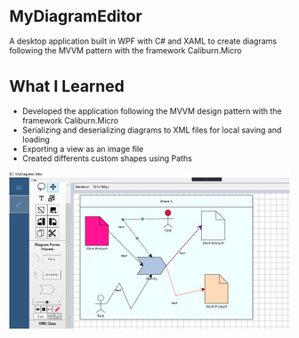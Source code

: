 # MyDiagramEditor

A desktop application built in WPF with C# and XAML to create diagrams following the MVVM pattern with the framework Caliburn.Micro

# What I Learned

* Developed the application following the MVVM design pattern with the framework Caliburn.Micro
* Serializing and deserializing diagrams to XML files for local saving and loading
* Exporting a view as an image file
* Created differents custom shapes using Paths


![Alt text](/MyDiagramEditor/overviewScreenShot.png?raw=true "Application overview")
